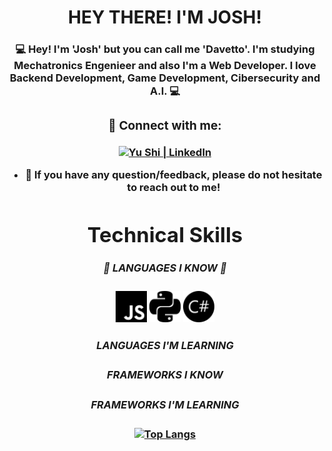 <h1 align="center">
  HEY THERE! I'M JOSH!
</h1>

<h3 align="center">
 💻 Hey! I'm 'Josh' but you can call me <b>'Davetto'<b>. I'm studying Mechatronics Engenieer and also I'm a Web Developer.
  I love Backend Development, Game Development, Cibersecurity and A.I. 💻
</p>
  
### 🤝 Connect with me:

<a href="https://www.linkedin.com/in/joshue-garcia-2805361a8/"> <img align="center" src="https://raw.githubusercontent.com/yushi1007/yushi1007/main/images/linkedin.svg" alt="Yu Shi | LinkedIn" width="21px"/></a>
</a>
</br>
- 💬 If you have any question/feedback, please do not hesitate to reach out to me!

# Technical Skills

##### 💼 LANGUAGES I KNOW 💼
<img class="icon" src="img/Languages/javascript.svg" width="50px" height="50px" style="color: #FF0000">
<img class="icon" src="img/Languages/python.svg" width="50px" height="50px">
<img class="icon" src="img/Languages/csharp.svg" width="50px" height="50px">

  
##### LANGUAGES I'M LEARNING

##### FRAMEWORKS I KNOW
  
##### FRAMEWORKS I'M LEARNING
  
[![Top Langs](https://github-readme-stats.vercel.app/api/top-langs/?username=DavettoMX&layout=compact)](https://github.com/anuraghazra/github-readme-stats) 
